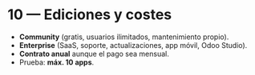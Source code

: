 # 10 — Ediciones y costes

- **Community** (gratis, usuarios ilimitados, mantenimiento propio).
- **Enterprise** (SaaS, soporte, actualizaciones, app móvil, Odoo Studio).
- **Contrato anual** aunque el pago sea mensual.
- Prueba: **máx. 10 apps**.

